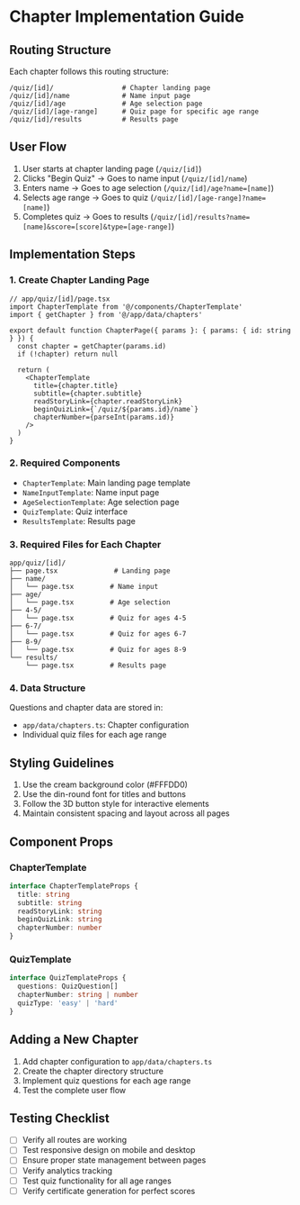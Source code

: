 # Chapter Implementation Guide

## Routing Structure

Each chapter follows this routing structure:

```
/quiz/[id]/                 # Chapter landing page
/quiz/[id]/name             # Name input page
/quiz/[id]/age              # Age selection page
/quiz/[id]/[age-range]      # Quiz page for specific age range
/quiz/[id]/results          # Results page
```

## User Flow

1. User starts at chapter landing page (`/quiz/[id]`)
2. Clicks "Begin Quiz" → Goes to name input (`/quiz/[id]/name`)
3. Enters name → Goes to age selection (`/quiz/[id]/age?name=[name]`)
4. Selects age range → Goes to quiz (`/quiz/[id]/[age-range]?name=[name]`)
5. Completes quiz → Goes to results (`/quiz/[id]/results?name=[name]&score=[score]&type=[age-range]`)

## Implementation Steps

### 1. Create Chapter Landing Page

```tsx
// app/quiz/[id]/page.tsx
import ChapterTemplate from '@/components/ChapterTemplate'
import { getChapter } from '@/app/data/chapters'

export default function ChapterPage({ params }: { params: { id: string } }) {
  const chapter = getChapter(params.id)
  if (!chapter) return null

  return (
    <ChapterTemplate
      title={chapter.title}
      subtitle={chapter.subtitle}
      readStoryLink={chapter.readStoryLink}
      beginQuizLink={`/quiz/${params.id}/name`}
      chapterNumber={parseInt(params.id)}
    />
  )
}
```

### 2. Required Components

- `ChapterTemplate`: Main landing page template
- `NameInputTemplate`: Name input page
- `AgeSelectionTemplate`: Age selection page
- `QuizTemplate`: Quiz interface
- `ResultsTemplate`: Results page

### 3. Required Files for Each Chapter

```
app/quiz/[id]/
├── page.tsx              # Landing page
├── name/
│   └── page.tsx         # Name input
├── age/
│   └── page.tsx         # Age selection
├── 4-5/
│   └── page.tsx         # Quiz for ages 4-5
├── 6-7/
│   └── page.tsx         # Quiz for ages 6-7
├── 8-9/
│   └── page.tsx         # Quiz for ages 8-9
└── results/
    └── page.tsx         # Results page
```

### 4. Data Structure

Questions and chapter data are stored in:
- `app/data/chapters.ts`: Chapter configuration
- Individual quiz files for each age range

## Styling Guidelines

1. Use the cream background color (#FFFDD0)
2. Use the din-round font for titles and buttons
3. Follow the 3D button style for interactive elements
4. Maintain consistent spacing and layout across all pages

## Component Props

### ChapterTemplate
```typescript
interface ChapterTemplateProps {
  title: string
  subtitle: string
  readStoryLink: string
  beginQuizLink: string
  chapterNumber: number
}
```

### QuizTemplate
```typescript
interface QuizTemplateProps {
  questions: QuizQuestion[]
  chapterNumber: string | number
  quizType: 'easy' | 'hard'
}
```

## Adding a New Chapter

1. Add chapter configuration to `app/data/chapters.ts`
2. Create the chapter directory structure
3. Implement quiz questions for each age range
4. Test the complete user flow

## Testing Checklist

- [ ] Verify all routes are working
- [ ] Test responsive design on mobile and desktop
- [ ] Ensure proper state management between pages
- [ ] Verify analytics tracking
- [ ] Test quiz functionality for all age ranges
- [ ] Verify certificate generation for perfect scores 